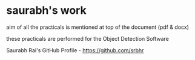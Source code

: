 # saurabh's work

aim of all the practicals is mentioned at top of the document (pdf & docx)

these practicals are performed for the Object Detection Software

Saurabh Rai's GitHub Profile - https://github.com/srbhr
